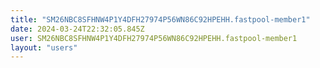 ```yaml
---
title: "SM26NBC8SFHNW4P1Y4DFH27974P56WN86C92HPEHH.fastpool-member1"
date: 2024-03-24T22:32:05.845Z
user: SM26NBC8SFHNW4P1Y4DFH27974P56WN86C92HPEHH.fastpool-member1
layout: "users"
---
```

    